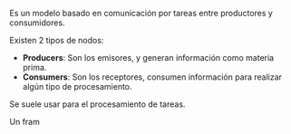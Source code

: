 Es un modelo basado en comunicación por tareas entre productores y consumidores.

Existen 2 tipos de nodos:

- **Producers**: Son los emisores, y generan información como materia prima.
- **Consumers**: Son los receptores, consumen información para realizar algún tipo de procesamiento.

Se suele usar para el procesamiento de tareas.

Un fram